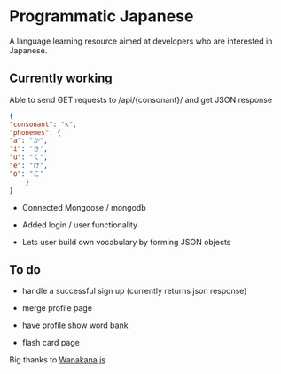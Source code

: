 # Programmatic Japanese

A language learning resource aimed at developers who are interested in Japanese.

## Currently working

Able to send GET requests to /api/{consonant}/ and get JSON response

```JSON
{
"consonant": "k",
"phonemes": {
"a": "か",
"i": "き",
"u": "く",
"e": "け",
"o": "こ"
    }
}
```

- Connected Mongoose / mongodb

- Added login / user functionality

- Lets user build own vocabulary by forming JSON objects

## To do

- handle a successful sign up (currently returns json response)

- merge profile page

- have profile show word bank

- flash card page


Big thanks to [Wanakana.js](https://wanakana.com)